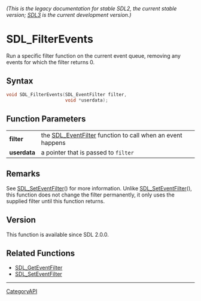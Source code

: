 ###### (This is the legacy documentation for stable SDL2, the current stable version; [SDL3](https://wiki.libsdl.org/SDL3/) is the current development version.)
# SDL_FilterEvents

Run a specific filter function on the current event queue, removing any events for which the filter returns 0.

## Syntax

```c
void SDL_FilterEvents(SDL_EventFilter filter,
                      void *userdata);

```

## Function Parameters

|                  |                                                                               |
| ---------------- | ----------------------------------------------------------------------------- |
| **filter**       | the [SDL_EventFilter](SDL_EventFilter.md) function to call when an event happens |
| **userdata**     | a pointer that is passed to `filter`                                          |

## Remarks

See [SDL_SetEventFilter](SDL_SetEventFilter.md)() for more information. Unlike
[SDL_SetEventFilter](SDL_SetEventFilter.md)(), this function does not change
the filter permanently, it only uses the supplied filter until this
function returns.

## Version

This function is available since SDL 2.0.0.

## Related Functions

* [SDL_GetEventFilter](SDL_GetEventFilter.md)
* [SDL_SetEventFilter](SDL_SetEventFilter.md)

----
[CategoryAPI](CategoryAPI.md)
